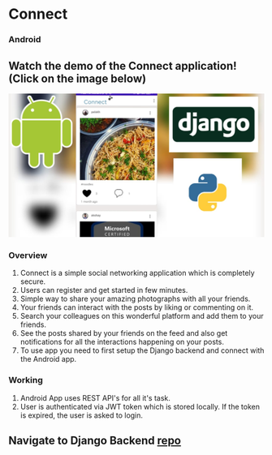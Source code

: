 # Connect
### Android
## Watch the demo of the Connect application! (Click on the image below)

<a href="https://youtu.be/ljr4xq2ozOs" target="_blank"><img src="https://github.com/akshay1997feb/Connect-Android/blob/master/connect.jpeg" width="800"></a>

### Overview
   1) Connect is a simple social networking application which is completely secure.
   2) Users can register and get started in few minutes. 
   3) Simple way to share your amazing photographs with all your friends. 
   4) Your friends can interact with the posts by liking or commenting on it.
   5) Search your colleagues on this wonderful platform and add them to your friends.
   6) See the posts shared by your friends on the feed and also get notifications for all the interactions happening on your posts.
   8) To use app you need to first setup the Django backend and connect with the Android app.
  
### Working
   1) Android App uses REST API's for all it's task.
   2) User is authenticated via JWT token which is stored locally. If the token is expired, the user is asked to login.
    
## Navigate to Django Backend <a href="https://github.com/akshay1997feb/Connect-Django">repo</a>
